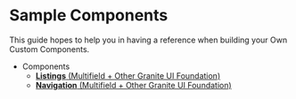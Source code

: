 # Sample Components

This guide hopes to help you in having a reference when building your Own Custom Components.

- Components
  - [**Listings** (Multifield + Other Granite UI Foundation)](./listings/)
  - [**Navigation** (Multifield + Other Granite UI Foundation)](./navigationtext/)
